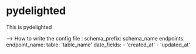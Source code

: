 # pydelighted

This is pydelighted

--> How to write the config file :
schema_prefix: schema_name
endpoints:
  endpoint_name:
    table: 'table_name'
    date_fields:
      - 'created_at'
      - 'updated_at' 

